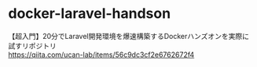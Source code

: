 # docker-laravel-handson

【超入門】20分でLaravel開発環境を爆速構築するDockerハンズオンを実際に試すリポジトリ  
https://qiita.com/ucan-lab/items/56c9dc3cf2e6762672f4  
